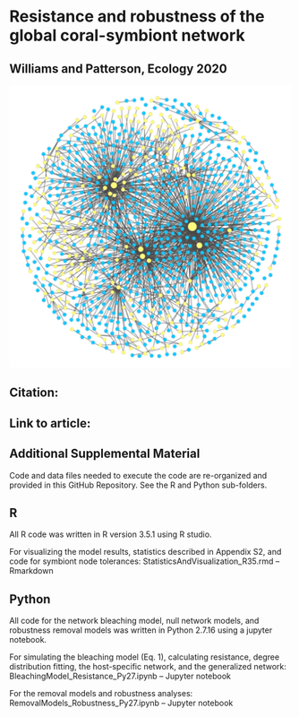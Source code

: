 # Resistance and robustness of the global coral-symbiont network
## Williams and Patterson, Ecology 2020

![Fig. 1 A) Visualization of the global coral-symbiont network. Host nodes are in blue and symbiont nodes are in yellow. Size corresponds to degree. ](Fig1A.png) 

## Citation:

## Link to article:

## Additional Supplemental Material 

Code and data files needed to execute the code are re-organized and provided in this GitHub Repository. See the R and Python sub-folders.

## R
All R code was written in R version 3.5.1 using R studio. 

For visualizing the model results, statistics described in Appendix S2, and code for symbiont node tolerances:
	StatisticsAndVisualization_R35.rmd – Rmarkdown
	
## Python
All code for the network bleaching model, null network models, and robustness removal models was written in Python 2.7.16 using a jupyter notebook. 

For simulating the bleaching model (Eq. 1), calculating resistance, degree distribution fitting, the host-specific network, and the generalized network:
	BleachingModel_Resistance_Py27.ipynb – Jupyter notebook

For the removal models and robustness analyses:
	RemovalModels_Robustness_Py27.ipynb – Jupyter notebook
